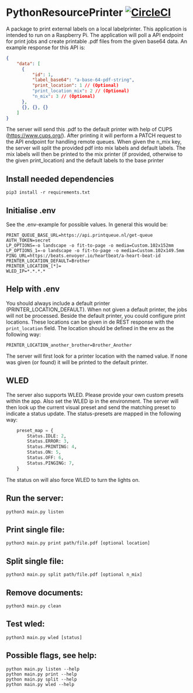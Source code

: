 # PythonResourcePrinter     [![CircleCI](https://circleci.com/gh/johankladder/PythonResourcePrinter/tree/master.svg?style=svg)](https://circleci.com/gh/johankladder/PythonResourcePrinter/tree/master)
A package to print external labels on a local labelprinter. This application is intended to run on a Raspberry Pi.
The application will poll a API endpoint for print jobs and create printable .pdf files from the 
given base64 data. An example response for this API is:

```json
{
    "data": [
      {
          "id": 1,
          "label_base64": "a-base-64-pdf-string",
          "print_location": 1 // (Optional)
          "print_location_mix": 2 // (Optional)
          "n_mix": 3 // (Optional)
      },
      {}, {}, {}
    ]
}
```
The server will send this .pdf to the default printer with help of CUPS (https://www.cups.org/). After printing it will perform a PATCH request to the 
API endpoint for handling remote queues. When given the n_mix key, the server will split the provided pdf into mix labels and 
default labels. The mix labels will then be printed to the mix printer (if provided, otherwise to the given print_location) and the default 
labels to the base printer

## Install needed dependencies
`pip3 install -r requirements.txt`

## Initialise .env
See the .env-example for possible values. In general this would be:
```
PRINT_QUEUE_BASE_URL=https://api.printqueue.nl/get-queue
AUTH_TOKEN=secret
LP_OPTIONS=-o landscape -o fit-to-page -o media=Custom.102x152mm
LP_OPTIONS_1=-o landscape -o fit-to-page -o media=Custom.102x149.5mm
PING_URL=https://beats.envoyer.io/heartbeat/a-heart-beat-id
PRINTER_LOCATION_DEFAULT=Brother
PRINTER_LOCATION_[*]=
WLED_IP=*.*.*.*
```

## Help with .env
You should always include a default printer (PRINTER_LOCATION_DEFAULT). When not given a default printer, the jobs 
will not be processed. Beside the default printer, you could configure print locations. These locations can be given 
in de REST response with the `print_location` field. The location should be defined in the env as the following way:

`PRINTER_LOCATION_another_brother=Brother_Another`

The server will first look for a printer location with the named value. If none was given (or found) it will be printed to the 
default printer.

## WLED
The server also supports WLED. Please provide your own custom presets within the app. Also set the WLED ip in the environment.
The server will then look up the current visual preset and send the matching preset to indicate a status update.
The status-presets are mapped in the following way:

```python
    preset_map = {
        Status.IDLE: 2,
        Status.ERROR: 3,
        Status.PRINTING: 4,
        Status.ON: 5,
        Status.OFF: 6,
        Status.PINGING: 7,
    }
```

The status on will also force WLED to turn the lights on.

## Run the server:
`python3 main.py listen`

## Print single file:
`python3 main.py print path/file.pdf [optional location]`

## Split single file:
`python3 main.py split path/file.pdf [optional n_mix]`

## Remove documents:
`python3 main.py clean`

## Test wled:
`python3 main.py wled [status]`


## Possible flags, see help:
```
python main.py listen --help
python main.py print --help
python main.py split --help
python main.py wled --help
```

